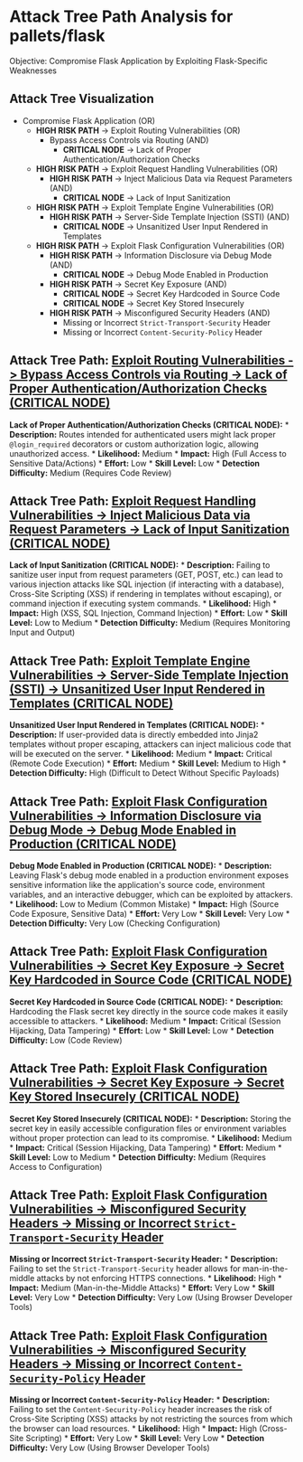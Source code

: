 # Attack Tree Path Analysis for pallets/flask

Objective: Compromise Flask Application by Exploiting Flask-Specific Weaknesses

## Attack Tree Visualization

* Compromise Flask Application (OR)
    * **HIGH RISK PATH** -> Exploit Routing Vulnerabilities (OR)
        * Bypass Access Controls via Routing (AND)
            * **CRITICAL NODE** -> Lack of Proper Authentication/Authorization Checks
    * **HIGH RISK PATH** -> Exploit Request Handling Vulnerabilities (OR)
        * **HIGH RISK PATH** -> Inject Malicious Data via Request Parameters (AND)
            * **CRITICAL NODE** -> Lack of Input Sanitization
    * **HIGH RISK PATH** -> Exploit Template Engine Vulnerabilities (OR)
        * **HIGH RISK PATH** -> Server-Side Template Injection (SSTI) (AND)
            * **CRITICAL NODE** -> Unsanitized User Input Rendered in Templates
    * **HIGH RISK PATH** -> Exploit Flask Configuration Vulnerabilities (OR)
        * **HIGH RISK PATH** -> Information Disclosure via Debug Mode (AND)
            * **CRITICAL NODE** -> Debug Mode Enabled in Production
        * **HIGH RISK PATH** -> Secret Key Exposure (AND)
            * **CRITICAL NODE** -> Secret Key Hardcoded in Source Code
            * **CRITICAL NODE** -> Secret Key Stored Insecurely
        * **HIGH RISK PATH** -> Misconfigured Security Headers (AND)
            * Missing or Incorrect `Strict-Transport-Security` Header
            * Missing or Incorrect `Content-Security-Policy` Header

## Attack Tree Path: [Exploit Routing Vulnerabilities -> Bypass Access Controls via Routing -> Lack of Proper Authentication/Authorization Checks (CRITICAL NODE)](./attack_tree_paths/exploit_routing_vulnerabilities_-_bypass_access_controls_via_routing_-_lack_of_proper_authenticationauthorization_checks_(critical_node).md)

**Lack of Proper Authentication/Authorization Checks (CRITICAL NODE):**
    * **Description:** Routes intended for authenticated users might lack proper `@login_required` decorators or custom authorization logic, allowing unauthorized access.
    * **Likelihood:** Medium
    * **Impact:** High (Full Access to Sensitive Data/Actions)
    * **Effort:** Low
    * **Skill Level:** Low
    * **Detection Difficulty:** Medium (Requires Code Review)

## Attack Tree Path: [Exploit Request Handling Vulnerabilities -> Inject Malicious Data via Request Parameters -> Lack of Input Sanitization (CRITICAL NODE)](./attack_tree_paths/exploit_request_handling_vulnerabilities_-_inject_malicious_data_via_request_parameters_-_lack_of_input_sanitization_(critical_node).md)

**Lack of Input Sanitization (CRITICAL NODE):**
    * **Description:** Failing to sanitize user input from request parameters (GET, POST, etc.) can lead to various injection attacks like SQL injection (if interacting with a database), Cross-Site Scripting (XSS) if rendering in templates without escaping), or command injection if executing system commands.
    * **Likelihood:** High
    * **Impact:** High (XSS, SQL Injection, Command Injection)
    * **Effort:** Low
    * **Skill Level:** Low to Medium
    * **Detection Difficulty:** Medium (Requires Monitoring Input and Output)

## Attack Tree Path: [Exploit Template Engine Vulnerabilities -> Server-Side Template Injection (SSTI) -> Unsanitized User Input Rendered in Templates (CRITICAL NODE)](./attack_tree_paths/exploit_template_engine_vulnerabilities_-_server-side_template_injection_(ssti)_-_unsanitized_user_input_rendered_in_templates_(critical_node).md)

**Unsanitized User Input Rendered in Templates (CRITICAL NODE):**
    * **Description:** If user-provided data is directly embedded into Jinja2 templates without proper escaping, attackers can inject malicious code that will be executed on the server.
    * **Likelihood:** Medium
    * **Impact:** Critical (Remote Code Execution)
    * **Effort:** Medium
    * **Skill Level:** Medium to High
    * **Detection Difficulty:** High (Difficult to Detect Without Specific Payloads)

## Attack Tree Path: [Exploit Flask Configuration Vulnerabilities -> Information Disclosure via Debug Mode -> Debug Mode Enabled in Production (CRITICAL NODE)](./attack_tree_paths/exploit_flask_configuration_vulnerabilities_-_information_disclosure_via_debug_mode_-_debug_mode_enabled_in_production_(critical_node).md)

**Debug Mode Enabled in Production (CRITICAL NODE):**
    * **Description:** Leaving Flask's debug mode enabled in a production environment exposes sensitive information like the application's source code, environment variables, and an interactive debugger, which can be exploited by attackers.
    * **Likelihood:** Low to Medium (Common Mistake)
    * **Impact:** High (Source Code Exposure, Sensitive Data)
    * **Effort:** Very Low
    * **Skill Level:** Very Low
    * **Detection Difficulty:** Very Low (Checking Configuration)

## Attack Tree Path: [Exploit Flask Configuration Vulnerabilities -> Secret Key Exposure -> Secret Key Hardcoded in Source Code (CRITICAL NODE)](./attack_tree_paths/exploit_flask_configuration_vulnerabilities_-_secret_key_exposure_-_secret_key_hardcoded_in_source_code_(critical_node).md)

**Secret Key Hardcoded in Source Code (CRITICAL NODE):**
    * **Description:** Hardcoding the Flask secret key directly in the source code makes it easily accessible to attackers.
    * **Likelihood:** Medium
    * **Impact:** Critical (Session Hijacking, Data Tampering)
    * **Effort:** Low
    * **Skill Level:** Low
    * **Detection Difficulty:** Low (Code Review)

## Attack Tree Path: [Exploit Flask Configuration Vulnerabilities -> Secret Key Exposure -> Secret Key Stored Insecurely (CRITICAL NODE)](./attack_tree_paths/exploit_flask_configuration_vulnerabilities_-_secret_key_exposure_-_secret_key_stored_insecurely_(critical_node).md)

**Secret Key Stored Insecurely (CRITICAL NODE):**
    * **Description:** Storing the secret key in easily accessible configuration files or environment variables without proper protection can lead to its compromise.
    * **Likelihood:** Medium
    * **Impact:** Critical (Session Hijacking, Data Tampering)
    * **Effort:** Medium
    * **Skill Level:** Low to Medium
    * **Detection Difficulty:** Medium (Requires Access to Configuration)

## Attack Tree Path: [Exploit Flask Configuration Vulnerabilities -> Misconfigured Security Headers -> Missing or Incorrect `Strict-Transport-Security` Header](./attack_tree_paths/exploit_flask_configuration_vulnerabilities_-_misconfigured_security_headers_-_missing_or_incorrect_`strict-transport-security`_header.md)

**Missing or Incorrect `Strict-Transport-Security` Header:**
    * **Description:** Failing to set the `Strict-Transport-Security` header allows for man-in-the-middle attacks by not enforcing HTTPS connections.
    * **Likelihood:** High
    * **Impact:** Medium (Man-in-the-Middle Attacks)
    * **Effort:** Very Low
    * **Skill Level:** Very Low
    * **Detection Difficulty:** Very Low (Using Browser Developer Tools)

## Attack Tree Path: [Exploit Flask Configuration Vulnerabilities -> Misconfigured Security Headers -> Missing or Incorrect `Content-Security-Policy` Header](./attack_tree_paths/exploit_flask_configuration_vulnerabilities_-_misconfigured_security_headers_-_missing_or_incorrect_`content-security-policy`_header.md)

**Missing or Incorrect `Content-Security-Policy` Header:**
    * **Description:** Failing to set the `Content-Security-Policy` header increases the risk of Cross-Site Scripting (XSS) attacks by not restricting the sources from which the browser can load resources.
    * **Likelihood:** High
    * **Impact:** High (Cross-Site Scripting)
    * **Effort:** Very Low
    * **Skill Level:** Very Low
    * **Detection Difficulty:** Very Low (Using Browser Developer Tools)
